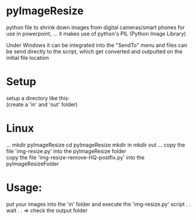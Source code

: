 # pyImageResize
python file to shrink down images from digital cameras/smart phones for use in powerpoint, ...
it makes use of python's PIL (Python Image Library)

Under Windows it can be integrated into the "SendTo" menu and files can be send directly 
to the script, which get converted and outputted on the initial file location


# Setup

setup a directory like this: <br>
(create a 'in' and 'out' folder) <br>

# Linux
...
mkdir pyImageResize
cd  pyImageResize
mkdir in
mkdir out
...
copy the file 'img-resize.py' into the pyImageResize folder <br>
copy the file 'img-resize-remove-HQ-postfix.py' into the pyImageResizeFolder <br>

# Usage:
put your images into the 'in' folder and execute the 'img-resize.py' script
.
.
wait
.
.
=> check the output folder

